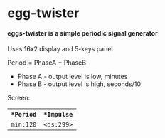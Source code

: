 # egg-twister


#### eggs-twister is a simple periodic signal generator

Uses 16x2 display and 5-keys panel

Period = PhaseA + PhaseB

- Phase A - output level is low, minutes
- Phase B - output level is high, seconds/10

Screen:

`*Period` | `*Impulse`
--------- | ----------
`min:120` | `<ds:299>`
